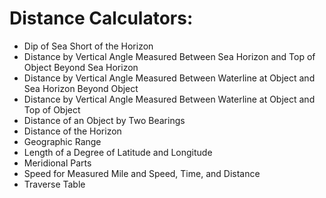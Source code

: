 # Distance Calculators:
* Dip of Sea Short of the Horizon
* Distance by Vertical Angle Measured Between Sea Horizon and Top of Object Beyond Sea Horizon
* Distance by Vertical Angle Measured Between Waterline at Object and Sea Horizon Beyond Object
* Distance by Vertical Angle Measured Between Waterline at Object and Top of Object
* Distance of an Object by Two Bearings
* Distance of the Horizon
* Geographic Range
* Length of a Degree of Latitude and Longitude
* Meridional Parts
* Speed for Measured Mile and Speed, Time, and Distance
* Traverse Table
